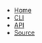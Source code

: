 * [Home](@root/)
* [CLI](@root/cli//)
* [API](@root/api//)
* [Source](https://github.com/dmulholland/cops)
